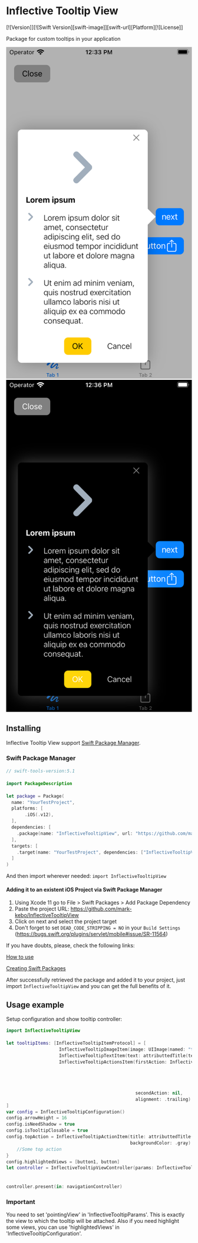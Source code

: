 # Inflective Tooltip View
 [![Version]][![Swift Version][swift-image]][swift-url][Platform][![License]]

Package for custom tooltips in your application

![Example1](_Images/Examples1.png)
![Example2](_Images/Examples2.png)

## Installing
Inflective Tooltip View support [Swift Package Manager](https://www.swift.org/package-manager/).

### Swift Package Manager
``` swift
// swift-tools-version:5.1

import PackageDescription

let package = Package(
  name: "YourTestProject",
  platforms: [
       .iOS(.v12),
  ],
  dependencies: [
    .package(name: "InflectiveTooltipView", url: "https://github.com/mark-kebo/InflectiveTooltipView", from: "1.0.0")
  ],
  targets: [
    .target(name: "YourTestProject", dependencies: ["InflectiveTooltipView"])
  ]
)
```
And then import wherever needed: ```import InflectiveTooltipView```

#### Adding it to an existent iOS Project via Swift Package Manager

1. Using Xcode 11 go to File > Swift Packages > Add Package Dependency
2. Paste the project URL: https://github.com/mark-kebo/InflectiveTooltipView
3. Click on next and select the project target
4. Don't forget to set `DEAD_CODE_STRIPPING = NO` in your `Build Settings` (https://bugs.swift.org/plugins/servlet/mobile#issue/SR-11564)

If you have doubts, please, check the following links:

[How to use](https://developer.apple.com/videos/play/wwdc2019/408/)

[Creating Swift Packages](https://developer.apple.com/videos/play/wwdc2019/410/)

After successfully retrieved the package and added it to your project, just import `InflectiveTooltipView` and you can get the full benefits of it.

## Usage example

Setup configuration and show tooltip controller:

``` swift
import InflectiveTooltipView

let tooltipItems: [InflectiveTooltipItemProtocol] = [
                    InflectiveTooltipImageItem(image: UIImage(named: "test-image"), imageSize: CGSize(width: 64, height: 64)),
                    InflectiveTooltipTextItem(text: attributtedTitle(text: "Test", weight: .light), image: UIImage(named: "test-image")),
                    InflectiveTooltipActionsItem(firstAction: InflectiveTooltipActionItem(title: attributtedTitle(text: "cancel", weight: .regular),
                                                                                          backgroundColor: .systemYellow,
                                                                                          completion: { [weak self] in
                                                                                              //Some action
                                                                                          }),
                                                 secondAction: nil,
                                                 alignment: .trailing)
]
var config = InflectiveTooltipConfiguration()
config.arrowHeight = 16
config.isNeedShadow = true
config.isTooltipClosable = true
config.topAction = InflectiveTooltipActionItem(title: attributtedTitle(text: "Close", weight: .regular),
                                               backgroundColor: .gray) { [weak self] in
    //Some top action
}
config.highlightedViews = [button1, button]
let controller = InflectiveTooltipViewController(params: InflectiveTooltipParams(tooltipItems: tooltipItems,
                                                                                 pointingView: button,
                                                                                 configuration: config))
controller.present(in: navigationController)

```
### Important

You need to set 'pointingView' in 'InflectiveTooltipParams'. This is exactly the view to which the tooltip will be attached.
Also if you need highlight some views, you can use 'highlightedViews' in 'InflectiveTooltipConfiguration'.
